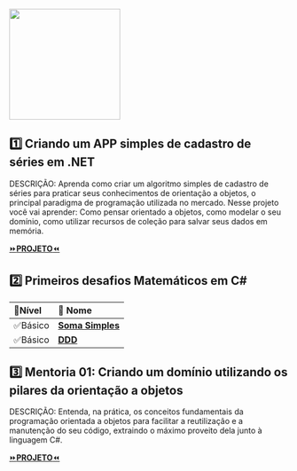 <div  style="display: inline_block"><br>
  <img align="center" eight="200" width="200"  src="https://user-images.githubusercontent.com/71510774/137177492-e2130830-a3c9-4051-bd6c-126c77a9d226.png" />
 </div>

## 1️⃣ Criando um APP simples de cadastro de séries em .NET
DESCRIÇÃO: Aprenda como criar um algoritmo simples de cadastro de séries para praticar seus conhecimentos de orientação a objetos, o principal paradigma de programação utilizada no mercado. Nesse projeto você vai aprender: Como pensar orientado a objetos, como modelar o seu domínio, como utilizar recursos de coleção para salvar seus dados em memória.

[⏩**PROJETO**⏪](https://github.com/KalebeSantana/APPCADASTROMEM-APIREST)

## 2️⃣ Primeiros desafios Matemáticos em C#

| 📌**Nível** | 📌 **Nome** | 
| :--- |  :--- | 
| ✅Básico | [**Soma Simples**](https://github.com/KalebeSantana/DecolaTech/blob/main/DesafiosDeCodigo/SomaSimples/Program.cs) |
| ✅Básico | [**DDD**](https://github.com/KalebeSantana/DecolaTech/blob/main/DesafiosDeCodigo/DDD/Program.cs) |

## 3️⃣ Mentoria 01: Criando um domínio utilizando os pilares da orientação a objetos
DESCRIÇÃO: Entenda, na prática, os conceitos fundamentais da programação orientada a objetos para facilitar a reutilização e a manutenção do seu código, extraindo o máximo proveito dela junto à linguagem C#. 

[⏩**PROJETO**⏪](https://github.com/KalebeSantana/DecolaTech/tree/main/ProjetoAgenciaBancaria)
